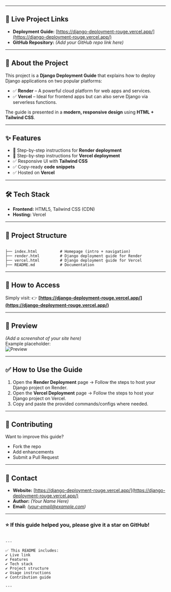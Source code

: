 
---

## 🔗 Live Project Links
- **Deployment Guide:** [https://django-deployment-rouge.vercel.app/](https://django-deployment-rouge.vercel.app/)
- **GitHub Repository:** *(Add your GitHub repo link here)*

---

## 📖 About the Project
This project is a **Django Deployment Guide** that explains how to deploy Django applications on two popular platforms:

- ✅ **Render** – A powerful cloud platform for web apps and services.
- ✅ **Vercel** – Ideal for frontend apps but can also serve Django via serverless functions.

The guide is presented in a **modern, responsive design** using **HTML + Tailwind CSS**.

---

## ✨ Features
- 📝 Step-by-step instructions for **Render deployment**
- 📝 Step-by-step instructions for **Vercel deployment**
- ✅ Responsive UI with **Tailwind CSS**
- ✅ Copy-ready **code snippets**
- ✅ Hosted on **Vercel**

---

## 🛠️ Tech Stack
- **Frontend:** HTML5, Tailwind CSS (CDN)
- **Hosting:** Vercel

---

## 📂 Project Structure
```

├── index.html          # Homepage (intro + navigation)
├── render.html         # Django deployment guide for Render
├── vercel.html         # Django deployment guide for Vercel
├── README.md           # Documentation

```

---

## 🚀 How to Access
Simply visit:
👉 **[https://django-deployment-rouge.vercel.app/](https://django-deployment-rouge.vercel.app/)**

---

## 📸 Preview
*(Add a screenshot of your site here)*  
Example placeholder:  
![Preview](https://via.placeholder.com/900x400?text=Django+Deployment+Guide+Preview)

---

## ✅ How to Use the Guide
1. Open the **Render Deployment** page → Follow the steps to host your Django project on Render.
2. Open the **Vercel Deployment** page → Follow the steps to host your Django project on Vercel.
3. Copy and paste the provided commands/configs where needed.

---

## 🤝 Contributing
Want to improve this guide?  
- Fork the repo
- Add enhancements
- Submit a Pull Request

---

## 📧 Contact
- **Website:** [https://django-deployment-rouge.vercel.app/](https://django-deployment-rouge.vercel.app/)
- **Author:** *(Your Name Here)*
- **Email:** *(your-email@example.com)*

---

### ⭐ If this guide helped you, please give it a star on GitHub!
```

---

✅ This README includes:
✔ Live link
✔ Features
✔ Tech stack
✔ Project structure
✔ Usage instructions
✔ Contribution guide

---
